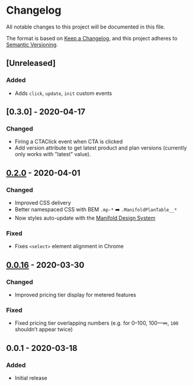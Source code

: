 # Changelog

All notable changes to this project will be documented in this file.

The format is based on [Keep a Changelog](https://keepachangelog.com/en/1.0.0/), and this project
adheres to [Semantic Versioning](https://semver.org/spec/v2.0.0.html).

## [Unreleased]

### Added

- Adds `click`, `update`, `init` custom events

## [0.3.0] - 2020-04-17

### Changed

- Firing a CTAClick event when CTA is clicked
- Add version attribute to get latest product and plan versions (currently only works with "latest"
  value).

## [0.2.0] - 2020-04-01

### Changed

- Improved CSS delivery
- Better namespaced CSS with BEM `.mp-*` ➡️ `.ManifoldPlanTable__*`
- Now styles auto-update with the [Manifold Design System](https://github.com/manifoldco/mercury)

### Fixed

- Fixes `<select>` element alignment in Chrome

## [0.0.16] - 2020-03-30

### Changed

- Improved pricing tier display for metered features

### Fixed

- Fixed pricing tier overlapping numbers (e.g. for 0–100, 100—∞, `100` shouldn’t appear twice)

## 0.0.1 - 2020-03-18

### Added

- Initial release

[0.2.0]: https://github.com/manifoldco/manifold-plan-table/compare/v0.0.16...v0.2.0
[0.0.16]: https://github.com/manifoldco/manifold-plan-table/compare/v0.0.1...v0.0.16
